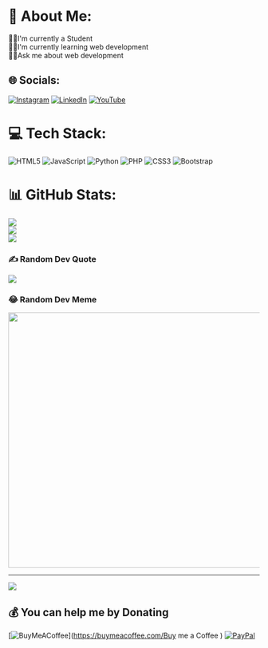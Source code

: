 # 💫 About Me:
👨‍🎓I'm currently a Student<br>👨‍💻I'm currently learning web development<br>👨‍🏫Ask me about web development


## 🌐 Socials:
[![Instagram](https://img.shields.io/badge/Instagram-%23E4405F.svg?logo=Instagram&logoColor=white)](https://instagram.com/space_lightning_world) [![LinkedIn](https://img.shields.io/badge/LinkedIn-%230077B5.svg?logo=linkedin&logoColor=white)](https://linkedin.com/in/syed-ahmed-bhai) [![YouTube](https://img.shields.io/badge/YouTube-%23FF0000.svg?logo=YouTube&logoColor=white)](https://youtube.com/@spacelightningworld) 

# 💻 Tech Stack:
![HTML5](https://img.shields.io/badge/html5-%23E34F26.svg?style=for-the-badge&logo=html5&logoColor=white) ![JavaScript](https://img.shields.io/badge/javascript-%23323330.svg?style=for-the-badge&logo=javascript&logoColor=%23F7DF1E) ![Python](https://img.shields.io/badge/python-3670A0?style=for-the-badge&logo=python&logoColor=ffdd54) ![PHP](https://img.shields.io/badge/php-%23777BB4.svg?style=for-the-badge&logo=php&logoColor=white) ![CSS3](https://img.shields.io/badge/css3-%231572B6.svg?style=for-the-badge&logo=css3&logoColor=white) ![Bootstrap](https://img.shields.io/badge/bootstrap-%23563D7C.svg?style=for-the-badge&logo=bootstrap&logoColor=white)
# 📊 GitHub Stats:
![](https://github-readme-stats.vercel.app/api?username=syed-ahmed-808&theme=dark&hide_border=false&include_all_commits=true&count_private=true)<br/>
![](https://github-readme-streak-stats.herokuapp.com/?user=syed-ahmed-808&theme=dark&hide_border=false)<br/>
![](https://github-readme-stats.vercel.app/api/top-langs/?username=syed-ahmed-808&theme=dark&hide_border=false&include_all_commits=true&count_private=true&layout=compact)

### ✍️ Random Dev Quote
![](https://quotes-github-readme.vercel.app/api?type=horizontal&theme=radical)

### 😂 Random Dev Meme
<img src="https://random-memer.herokuapp.com/" width="512px"/>

---
[![](https://visitcount.itsvg.in/api?id=syed-ahmed-808&icon=0&color=0)](https://visitcount.itsvg.in)

  ## 💰 You can help me by Donating
  [![BuyMeACoffee](https://img.shields.io/badge/Buy%20Me%20a%20Coffee-ffdd00?style=for-the-badge&logo=buy-me-a-coffee&logoColor=black)](https://buymeacoffee.com/Buy me a Coffee ) [![PayPal](https://img.shields.io/badge/PayPal-00457C?style=for-the-badge&logo=paypal&logoColor=white)](https://paypal.me/@spacelightworld) 

  
<!-- Proudly created with GPRM ( https://gprm.itsvg.in ) -->
